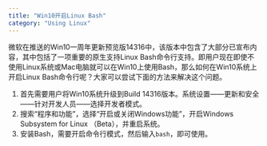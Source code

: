 ```yaml
---
title: "Win10开启Linux Bash"
category: "Using Linux"
---
```


微软在推送的Win10一周年更新预览版14316中，该版本中包含了大部分已宣布内容，其中包括了一项重要的原生支持Linux Bash命令行支持。即用户现在即使不使用Linux系统或Mac电脑就可以在Win10上使用Bash，那么如何在Win10系统上开启Linux Bash命令行呢？大家可以尝试下面的方法来解决这个问题。

1. 首先需要用户将Win10系统升级到Build 14316版本。系统设置——更新和安全——针对开发人员——选择开发者模式。
2. 搜索“程序和功能”，选择“开启或关闭Windows功能”，开启Windows Subsystem for Linux （Beta），并重启系统。
3. 安装Bash，需要开启命令行模式，然后输入`bash`，即可使用。
